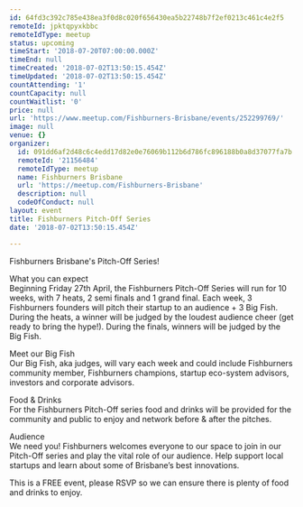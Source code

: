 ```yaml
---
id: 64fd3c392c785e438ea3f0d8c020f656430ea5b22748b7f2ef0213c461c4e2f5
remoteId: jpktqpyxkbbc
remoteIdType: meetup
status: upcoming
timeStart: '2018-07-20T07:00:00.000Z'
timeEnd: null
timeCreated: '2018-07-02T13:50:15.454Z'
timeUpdated: '2018-07-02T13:50:15.454Z'
countAttending: '1'
countCapacity: null
countWaitlist: '0'
price: null
url: 'https://www.meetup.com/Fishburners-Brisbane/events/252299769/'
image: null
venue: {}
organizer:
  id: 091dd6af2d48c6c4edd17d82e0e76069b112b6d786fc896188b0a8d37077fa7b
  remoteId: '21156484'
  remoteIdType: meetup
  name: Fishburners Brisbane
  url: 'https://meetup.com/Fishburners-Brisbane'
  description: null
  codeOfConduct: null
layout: event
title: Fishburners Pitch-Off Series
date: '2018-07-02T13:50:15.454Z'

---
```

<p>Fishburners Brisbane's Pitch-Off Series!</p> <p>What you can expect<br/>Beginning Friday 27th April, the Fishburners Pitch-Off Series will run for 10 weeks, with 7 heats, 2 semi finals and 1 grand final. Each week, 3 Fishburners founders will pitch their startup to an audience + 3 Big Fish. During the heats, a winner will be judged by the loudest audience cheer (get ready to bring the hype!). During the finals, winners will be judged by the Big Fish.</p> <p>Meet our Big Fish<br/>Our Big Fish, aka judges, will vary each week and could include Fishburners community member, Fishburners champions, startup eco-system advisors, investors and corporate advisors.</p> <p>Food &amp; Drinks<br/>For the Fishburners Pitch-Off series food and drinks will be provided for the community and public to enjoy and network before &amp; after the pitches.</p> <p>Audience<br/>We need you! Fishburners welcomes everyone to our space to join in our Pitch-Off series and play the vital role of our audience. Help support local startups and learn about some of Brisbane’s best innovations.</p> <p>This is a FREE event, please RSVP so we can ensure there is plenty of food and drinks to enjoy.</p>
